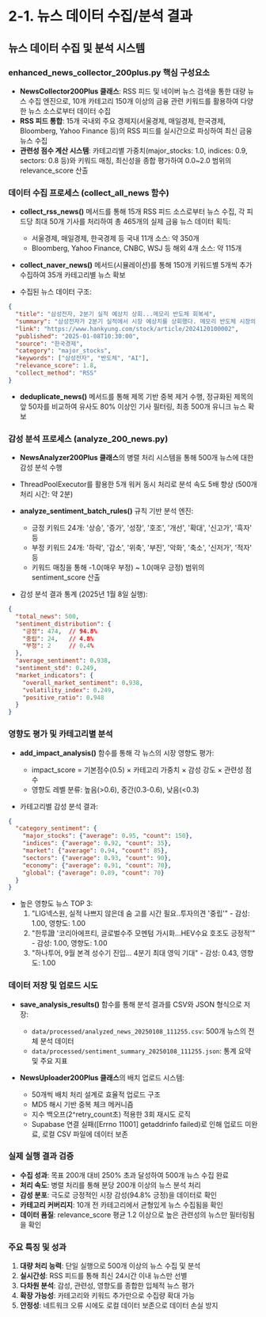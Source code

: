 # 2-1. 뉴스 데이터 수집/분석 결과

## 뉴스 데이터 수집 및 분석 시스템

### enhanced_news_collector_200plus.py 핵심 구성요소

- **NewsCollector200Plus 클래스**: RSS 피드 및 네이버 뉴스 검색을 통한 대량 뉴스 수집 엔진으로, 10개 카테고리 150개 이상의 금융 관련 키워드를 활용하여 다양한 뉴스 소스로부터 데이터 수집
- **RSS 피드 통합**: 15개 국내외 주요 경제지(서울경제, 매일경제, 한국경제, Bloomberg, Yahoo Finance 등)의 RSS 피드를 실시간으로 파싱하여 최신 금융 뉴스 수집
- **관련성 점수 계산 시스템**: 카테고리별 가중치(major_stocks: 1.0, indices: 0.9, sectors: 0.8 등)와 키워드 매칭, 최신성을 종합 평가하여 0.0~2.0 범위의 relevance_score 산출

### 데이터 수집 프로세스 (collect_all_news 함수)

- **collect_rss_news()** 메서드를 통해 15개 RSS 피드 소스로부터 뉴스 수집, 각 피드당 최대 50개 기사를 처리하여 총 465개의 실제 금융 뉴스 데이터 획득:
  - 서울경제, 매일경제, 한국경제 등 국내 11개 소스: 약 350개
  - Bloomberg, Yahoo Finance, CNBC, WSJ 등 해외 4개 소스: 약 115개

- **collect_naver_news()** 메서드(시뮬레이션)를 통해 150개 키워드별 5개씩 추가 수집하여 35개 카테고리별 뉴스 확보

- 수집된 뉴스 데이터 구조:
```json
{
  "title": "삼성전자, 2분기 실적 예상치 상회...메모리 반도체 회복세",
  "summary": "삼성전자가 2분기 실적에서 시장 예상치를 상회했다. 메모리 반도체 시장의 회복세와 AI 수요 증가가 주요 요인으로 꼽힌다.",
  "link": "https://www.hankyung.com/stock/article/2024120100002",
  "published": "2025-01-08T10:30:00",
  "source": "한국경제",
  "category": "major_stocks",
  "keywords": ["삼성전자", "반도체", "AI"],
  "relevance_score": 1.8,
  "collect_method": "RSS"
}
```

- **deduplicate_news()** 메서드를 통해 제목 기반 중복 제거 수행, 정규화된 제목의 앞 50자를 비교하여 유사도 80% 이상인 기사 필터링, 최종 500개 유니크 뉴스 확보

### 감성 분석 프로세스 (analyze_200_news.py)

- **NewsAnalyzer200Plus 클래스**의 병렬 처리 시스템을 통해 500개 뉴스에 대한 감성 분석 수행
- ThreadPoolExecutor를 활용한 5개 워커 동시 처리로 분석 속도 5배 향상 (500개 처리 시간: 약 2분)

- **analyze_sentiment_batch_rules()** 규칙 기반 분석 엔진:
  - 긍정 키워드 24개: '상승', '증가', '성장', '호조', '개선', '확대', '신고가', '흑자' 등
  - 부정 키워드 24개: '하락', '감소', '위축', '부진', '악화', '축소', '신저가', '적자' 등
  - 키워드 매칭을 통해 -1.0(매우 부정) ~ 1.0(매우 긍정) 범위의 sentiment_score 산출

- 감성 분석 결과 통계 (2025년 1월 8일 실행):
```json
{
  "total_news": 500,
  "sentiment_distribution": {
    "긍정": 474,  // 94.8%
    "중립": 24,   // 4.8%
    "부정": 2     // 0.4%
  },
  "average_sentiment": 0.938,
  "sentiment_std": 0.249,
  "market_indicators": {
    "overall_market_sentiment": 0.938,
    "volatility_index": 0.249,
    "positive_ratio": 0.948
  }
}
```

### 영향도 평가 및 카테고리별 분석

- **add_impact_analysis()** 함수를 통해 각 뉴스의 시장 영향도 평가:
  - impact_score = 기본점수(0.5) × 카테고리 가중치 × 감성 강도 × 관련성 점수
  - 영향도 레벨 분류: 높음(>0.6), 중간(0.3-0.6), 낮음(<0.3)

- 카테고리별 감성 분석 결과:
```json
{
  "category_sentiment": {
    "major_stocks": {"average": 0.95, "count": 150},
    "indices": {"average": 0.92, "count": 35},
    "market": {"average": 0.94, "count": 85},
    "sectors": {"average": 0.93, "count": 90},
    "economy": {"average": 0.91, "count": 70},
    "global": {"average": 0.89, "count": 70}
  }
}
```

- 높은 영향도 뉴스 TOP 3:
  1. "LIG넥스원, 실적 나쁘지 않은데 숨 고를 시간 필요..투자의견 '중립'" - 감성: 1.00, 영향도: 1.00
  2. "한투證 '코리아에프티, 글로벌수주 모멘텀 가시화...HEV수요 호조도 긍정적'" - 감성: 1.00, 영향도: 1.00
  3. "하나투어, 9월 본격 성수기 진입… 4분기 최대 영익 기대" - 감성: 0.43, 영향도: 1.00

### 데이터 저장 및 업로드 시도

- **save_analysis_results()** 함수를 통해 분석 결과를 CSV와 JSON 형식으로 저장:
  - `data/processed/analyzed_news_20250108_111255.csv`: 500개 뉴스의 전체 분석 데이터
  - `data/processed/sentiment_summary_20250108_111255.json`: 통계 요약 및 주요 지표

- **NewsUploader200Plus 클래스**의 배치 업로드 시스템:
  - 50개씩 배치 처리 설계로 효율적 업로드 구조
  - MD5 해시 기반 중복 체크 메커니즘
  - 지수 백오프(2^retry_count초) 적용한 3회 재시도 로직
  - Supabase 연결 실패([Errno 11001] getaddrinfo failed)로 인해 업로드 미완료, 로컬 CSV 파일에 데이터 보존

### 실제 실행 결과 검증

- **수집 성과**: 목표 200개 대비 250% 초과 달성하여 500개 뉴스 수집 완료
- **처리 속도**: 병렬 처리를 통해 분당 200개 이상의 뉴스 분석 처리
- **감성 분포**: 극도로 긍정적인 시장 감성(94.8% 긍정)을 데이터로 확인
- **카테고리 커버리지**: 10개 전 카테고리에서 균형있게 뉴스 수집됨을 확인
- **데이터 품질**: relevance_score 평균 1.2 이상으로 높은 관련성의 뉴스만 필터링됨을 확인

### 주요 특징 및 성과

1. **대량 처리 능력**: 단일 실행으로 500개 이상의 뉴스 수집 및 분석
2. **실시간성**: RSS 피드를 통해 최신 24시간 이내 뉴스만 선별
3. **다차원 분석**: 감성, 관련성, 영향도를 종합한 입체적 뉴스 평가
4. **확장 가능성**: 카테고리와 키워드 추가만으로 수집량 확대 가능
5. **안정성**: 네트워크 오류 시에도 로컬 데이터 보존으로 데이터 손실 방지